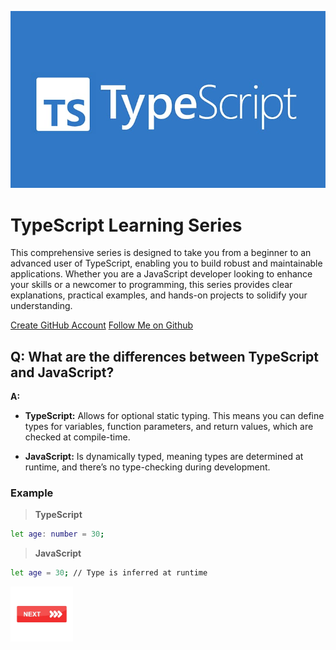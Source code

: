 ![TypeScript](images/image1.jpeg)
# TypeScript Learning Series

This comprehensive series is designed to take you from a beginner to an advanced user of TypeScript, enabling you to build robust and maintainable applications. Whether you are a JavaScript developer looking to enhance your skills or a newcomer to programming, this series provides clear explanations, practical examples, and hands-on projects to solidify your understanding.

[Create GitHub Account](https://github.com/join)
[Follow Me on Github](https://github.com/SafwanGanz)

## Q: What are the differences between TypeScript and JavaScript?

**A:**

- **TypeScript:** Allows for optional static typing. This means you can define types for variables, function parameters, and return values, which are checked at compile-time.
  
- **JavaScript:** Is dynamically typed, meaning types are determined at runtime, and there’s no type-checking during development.

### Example

> **TypeScript**

```bash
let age: number = 30;
````
> **JavaScript**

```bash
let age = 30; // Type is inferred at runtime
```
<a href="data_structure.md">
  <img src="images/button_next.png" alt="Next" style="width: 100px; height: auto; border: none;"/>
</a>


